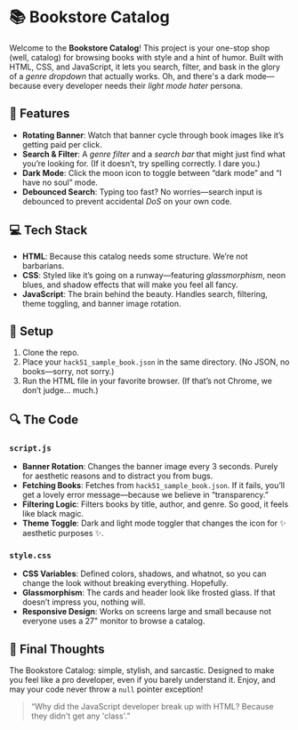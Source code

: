 # 📚 Bookstore Catalog

Welcome to the **Bookstore Catalog**! This project is your one-stop shop (well, catalog) for browsing books with style and a hint of humor. Built with HTML, CSS, and JavaScript, it lets you search, filter, and bask in the glory of a *genre dropdown* that actually works. Oh, and there's a dark mode—because every developer needs their *light mode hater* persona.

## 🔧 Features

- **Rotating Banner**: Watch that banner cycle through book images like it’s getting paid per click.
- **Search & Filter**: A *genre filter* and a *search bar* that might just find what you’re looking for. (If it doesn’t, try spelling correctly. I dare you.)
- **Dark Mode**: Click the moon icon to toggle between “dark mode” and “I have no soul” mode.
- **Debounced Search**: Typing too fast? No worries—search input is debounced to prevent accidental *DoS* on your own code.

## 💻 Tech Stack

- **HTML**: Because this catalog needs some structure. We’re not barbarians.
- **CSS**: Styled like it’s going on a runway—featuring *glassmorphism*, neon blues, and shadow effects that will make you feel all fancy.
- **JavaScript**: The brain behind the beauty. Handles search, filtering, theme toggling, and banner image rotation.

## 🚀 Setup

1. Clone the repo.
2. Place your `hack51_sample_book.json` in the same directory. (No JSON, no books—sorry, not sorry.)
3. Run the HTML file in your favorite browser. (If that’s not Chrome, we don’t judge… much.)

## 🔍 The Code

### `script.js`

- **Banner Rotation**: Changes the banner image every 3 seconds. Purely for aesthetic reasons and to distract you from bugs.
- **Fetching Books**: Fetches from `hack51_sample_book.json`. If it fails, you’ll get a lovely error message—because we believe in “transparency.”
- **Filtering Logic**: Filters books by title, author, and genre. So good, it feels like black magic.
- **Theme Toggle**: Dark and light mode toggler that changes the icon for ✨ aesthetic purposes ✨.

### `style.css`

- **CSS Variables**: Defined colors, shadows, and whatnot, so you can change the look without breaking everything. Hopefully.
- **Glassmorphism**: The cards and header look like frosted glass. If that doesn’t impress you, nothing will.
- **Responsive Design**: Works on screens large and small because not everyone uses a 27" monitor to browse a catalog.

## 👀 Final Thoughts

The Bookstore Catalog: simple, stylish, and sarcastic. Designed to make you feel like a pro developer, even if you barely understand it. Enjoy, and may your code never throw a `null` pointer exception!

> “Why did the JavaScript developer break up with HTML? Because they didn't get any 'class'.”